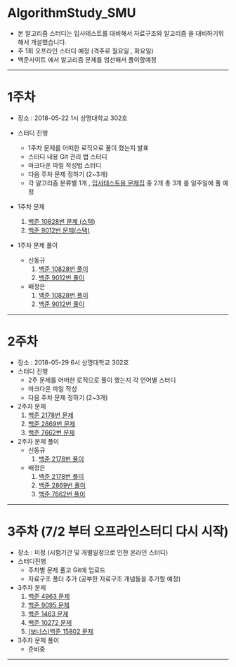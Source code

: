 # AlgorithmStudy_SMU

* 본 알고리즘 스터디는 입사테스트를 대비해서 자료구조와 알고리즘 을 대비하기위해서 개설했습니다.
* 주 1회 오프라인 스터디 예정 (격주로 월요일 , 화요일) 
* 백준사이트 에서 알고리즘 문제를 엄선해서 풀이할예정

---

# 1주차

* 장소 : 2018-05-22 1시 상명대학교 302호 	
* 스터디 진행 
  * 1주차 문제를 어떠한 로직으로 풀이 했는지 발표
  * 스터디 내용 Git 관리 법 스터디
  * 마크다운 파일 작성법 스터디
  * 다음 주차 문제 정하기 (2~3개)
  * 각 알고리즘 분류별 1개 , [입사테스트용 문제집](https://www.acmicpc.net/workbook/view/1928) 중 2개  총 3개 를 일주일에 풀 예정
* 1주차 문제

  1. [백준 10828번 문제 (스택)](https://www.acmicpc.net/problem/10828)
  2. [백준 9012번 문제(스택)](https://www.acmicpc.net/problem/9012)
* 1주차 문제 풀이

  * 신동규
    1. [백준 10828번 풀이](https://github.com/shindk8659/AlgorithmStudy_SMU/blob/master/%EC%8B%A0%EB%8F%99%EA%B7%9C/BaekJoon10828/10828%ED%92%80%EC%9D%B4.md)
    2. [백준 9012번 풀이](https://github.com/shindk8659/AlgorithmStudy_SMU/blob/master/%EC%8B%A0%EB%8F%99%EA%B7%9C/BaekJoon9012/9012%ED%92%80%EC%9D%B4.md)
  * 배정은
    1. [백준 10828번 풀이](https://github.com/shindk8659/AlgorithmStudy_SMU/blob/master/%EB%B0%B0%EC%A0%95%EC%9D%80/180521/%EB%B0%B1%EC%A4%80%2010828%20%ED%92%80%EC%9D%B4.md)
    2. [백준 9012번 풀이](https://github.com/shindk8659/AlgorithmStudy_SMU/blob/master/%EB%B0%B0%EC%A0%95%EC%9D%80/180521/%EB%B0%B1%EC%A4%80%209012%20%ED%92%80%EC%9D%B4.md)


---

# 2주차

* 장소 : 2018-05-29 6시 상명대학교 302호
* 스터디 진행
  * 2주 문제를 어떠한 로직으로 풀이 했는지 각 언어별 스터디
  * 마크다운 파일 작성
  * 다음 주차 문제 정하기 (2~3개)
* 2주차 문제
  1. [백준 2178번 문제 ](https://www.acmicpc.net/problem/2178)
  2. [백준 2869번 문제](https://www.acmicpc.net/problem/2869)
  3. [백준 7662번 문제](https://www.acmicpc.net/problem/7662)
* 2주차 문제 풀이
  * 신동규
    1. [백준 2178번 풀이](https://github.com/shindk8659/AlgorithmStudy_SMU/blob/master/%EC%8B%A0%EB%8F%99%EA%B7%9C/BaekJoon2178/2178%ED%92%80%EC%9D%B4.md)
  * 배정은
    1. [백준 2178번 풀이](https://github.com/shindk8659/AlgorithmStudy_SMU/blob/master/%EB%B0%B0%EC%A0%95%EC%9D%80/180529/%EB%B0%B1%EC%A4%80%202178%20%ED%92%80%EC%9D%B4.md)
    2. [백준 2869번 풀이](https://github.com/shindk8659/AlgorithmStudy_SMU/blob/master/%EB%B0%B0%EC%A0%95%EC%9D%80/180529/%EB%B0%B1%EC%A4%80%202869%20%ED%92%80%EC%9D%B4.md)
    3. [백준 7662번 풀이](https://github.com/shindk8659/AlgorithmStudy_SMU/blob/master/%EB%B0%B0%EC%A0%95%EC%9D%80/180529/%EB%B0%B1%EC%A4%80%207662%20%ED%92%80%EC%9D%B4.md)

---

# 3주차 (7/2 부터 오프라인스터디 다시 시작)

* 장소 : 미정 (시험기간 및 개별일정으로 인한 온라인 스터디)
* 스터디진행
  * 주차별 문제 풀고 Git에 업로드 
  * 자료구조 폴더 추가 (공부한 자료구조 개념들을 추가할 예정)
* 3주차 문제
  1. [백준 4963 문제](https://www.acmicpc.net/problem/4963)
  2. [백준 9095 문제](https://www.acmicpc.net/problem/9095)
  3. [백준 1463 문제](https://www.acmicpc.net/problem/1463)
  4. [백준 10272 문제](https://www.acmicpc.net/problem/10272)
  5. [(보너스)백준 15802 문제](https://www.acmicpc.net/problem/15802)
* 3주차 문제 풀이
  * 준비중

---

